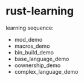# rust-learning
learning sequence:
- mod_demo
- macros_demo
- bin_build_demo
- base_language_demo
- oownership_demo
- complex_language_demo